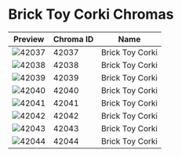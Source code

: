 # Brick Toy Corki Chromas



| Preview | Chroma ID | Name |
|---------|-----------|------|
| ![42037](https://raw.communitydragon.org/latest/plugins/rcp-be-lol-game-data/global/default/v1/champion-chroma-images/42/42037.png) | 42037 | Brick Toy Corki |
| ![42038](https://raw.communitydragon.org/latest/plugins/rcp-be-lol-game-data/global/default/v1/champion-chroma-images/42/42038.png) | 42038 | Brick Toy Corki |
| ![42039](https://raw.communitydragon.org/latest/plugins/rcp-be-lol-game-data/global/default/v1/champion-chroma-images/42/42039.png) | 42039 | Brick Toy Corki |
| ![42040](https://raw.communitydragon.org/latest/plugins/rcp-be-lol-game-data/global/default/v1/champion-chroma-images/42/42040.png) | 42040 | Brick Toy Corki |
| ![42041](https://raw.communitydragon.org/latest/plugins/rcp-be-lol-game-data/global/default/v1/champion-chroma-images/42/42041.png) | 42041 | Brick Toy Corki |
| ![42042](https://raw.communitydragon.org/latest/plugins/rcp-be-lol-game-data/global/default/v1/champion-chroma-images/42/42042.png) | 42042 | Brick Toy Corki |
| ![42043](https://raw.communitydragon.org/latest/plugins/rcp-be-lol-game-data/global/default/v1/champion-chroma-images/42/42043.png) | 42043 | Brick Toy Corki |
| ![42044](https://raw.communitydragon.org/latest/plugins/rcp-be-lol-game-data/global/default/v1/champion-chroma-images/42/42044.png) | 42044 | Brick Toy Corki |